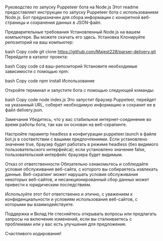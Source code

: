Руководство по запуску Puppeteer бота на Node.js
Этот readme предоставляет инструкции по запуску Puppeteer бота с использованием Node.js. Бот предназначен для сбора информации с конкретной веб-страницы и сохранения данных в JSON-файл.

Предварительные требования
Установленный Node.js на вашем компьютере. Вы можете скачать его здесь.
Установка
Клонируйте репозиторий на ваш компьютер:

bash
Copy code
git clone https://github.com/Majest228/parser-delivery.git
Перейдите в каталог проекта:

bash
Copy code
cd ваш-репозиторий
Установите необходимые зависимости с помощью npm:

bash
Copy code
npm install
Использование

Откройте терминал и запустите бота с помощью следующей команды:

bash
Copy code
node index.js
Это запустит браузер Puppeteer, перейдет на указанный URL, соберет необходимую информацию и сохранит ее в файл delivery.json.

Замечания
Убедитесь, что у вас стабильное интернет-соединение во время работы бота, так как он основан на веб-скрапинге.

Настройте параметр headless в конфигурации puppeteer.launch в файле bot.js в соответствии с вашими предпочтениями. Если установлено значение true, браузер будет работать в режиме headless (без видимого пользовательского интерфейса); если установлено значение false, пользовательский интерфейс браузера будет видимым.

Отказ от ответственности
Обязательно ознакомьтесь и соблюдайте условия обслуживания веб-сайта, с которого вы собираетесь извлекать данные. Веб-скрапинг может нарушать условия обслуживания некоторых веб-сайтов, и несанкционированный сбор данных может привести к юридическим последствиям.

Используйте этот бот ответственно и этично, с уважением к конфиденциальности и условиям использования веб-сайтов, с которыми вы взаимодействуете.

Поддержка и Вклад
Не стесняйтесь открывать вопросы или предлагать запросы на включение изменений, если вы сталкиваетесь с проблемами или у вас есть улучшения для предложения.

Счастливого кодирования!
